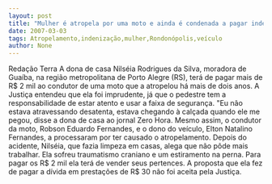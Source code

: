 ```yaml
---
layout: post
title: "Mulher é atropela por uma moto e ainda é condenada a pagar indenização ao dono do veículo"
date: 2007-03-03
tags: Atropelamento,indenização,mulher,Rondonópolis,veículo
author: None
---
```

Redação Terra 
A dona de casa Nilséia Rodrigues da Silva, moradora de Guaíba, na região metropolitana de Porto Alegre (RS), terá de pagar mais de R$ 2 mil ao condutor de uma moto que a atropelou há mais de dois anos. 
A Justiça entendeu que ela foi imprudente, já que o pedestre tem a responsabilidade de estar atento e usar a faixa de segurança. 
\"Eu não estava atravessando desatenta, estava chegando à calçada quando ele me pegou\, disse a dona de casa ao jornal Zero Hora. 
Mesmo assim, o condutor da moto, Robson Eduardo Fernandes, e o dono do veículo, Elton Natalino Fernandes, a processaram por ter causado o atropelamento. 
Depois do acidente, Nilséia, que fazia limpeza em casas, alega que não pôde mais trabalhar. 
Ela sofreu traumatismo craniano e um estiramento na perna. 
Para pagar os R$ 2 mil ela terá de vender seus pertences. 
A proposta que ela fez de pagar a dívida em prestações de R$ 30 não foi aceita pela Justiça.  